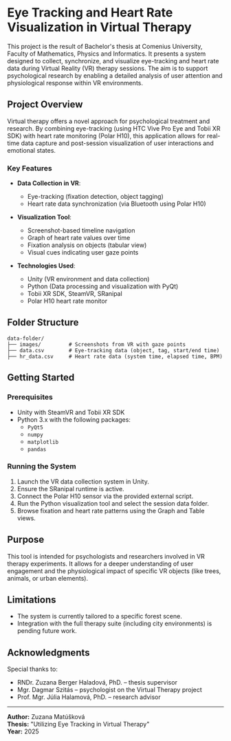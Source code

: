 # Eye Tracking and Heart Rate Visualization in Virtual Therapy

This project is the result of Bachelor's thesis at Comenius University, Faculty of Mathematics, Physics and Informatics. It presents a system designed to collect, synchronize, and visualize eye-tracking and heart rate data during Virtual Reality (VR) therapy sessions. The aim is to support psychological research by enabling a detailed analysis of user attention and physiological response within VR environments.

## Project Overview

Virtual therapy offers a novel approach for psychological treatment and research. By combining eye-tracking (using HTC Vive Pro Eye and Tobii XR SDK) with heart rate monitoring (Polar H10), this application allows for real-time data capture and post-session visualization of user interactions and emotional states.

### Key Features

- **Data Collection in VR**:
  - Eye-tracking (fixation detection, object tagging)
  - Heart rate data synchronization (via Bluetooth using Polar H10)

- **Visualization Tool**:
  - Screenshot-based timeline navigation
  - Graph of heart rate values over time
  - Fixation analysis on objects (tabular view)
  - Visual cues indicating user gaze points

- **Technologies Used**:
  - Unity (VR environment and data collection)
  - Python (Data processing and visualization with PyQt)
  - Tobii XR SDK, SteamVR, SRanipal
  - Polar H10 heart rate monitor

## Folder Structure
```
data-folder/
├── images/         # Screenshots from VR with gaze points
├── data.csv        # Eye-tracking data (object, tag, start/end time)
├── hr_data.csv     # Heart rate data (system time, elapsed time, BPM)
```


## Getting Started

### Prerequisites

- Unity with SteamVR and Tobii XR SDK
- Python 3.x with the following packages:
  - `PyQt5`
  - `numpy`
  - `matplotlib`
  - `pandas`

### Running the System

1. Launch the VR data collection system in Unity.
2. Ensure the SRanipal runtime is active.
3. Connect the Polar H10 sensor via the provided external script.
4. Run the Python visualization tool and select the session data folder.
5. Browse fixation and heart rate patterns using the Graph and Table views.

## Purpose

This tool is intended for psychologists and researchers involved in VR therapy experiments. It allows for a deeper understanding of user engagement and the physiological impact of specific VR objects (like trees, animals, or urban elements).

## Limitations

- The system is currently tailored to a specific forest scene.
- Integration with the full therapy suite (including city environments) is pending future work.

## Acknowledgments

Special thanks to:
- RNDr. Zuzana Berger Haladová, PhD. – thesis supervisor
- Mgr. Dagmar Szitás – psychologist on the Virtual Therapy project
- Prof. Mgr. Júlia Halamová, PhD. – research advisor

---

**Author:** Zuzana Matúšková  
**Thesis:** "Utilizing Eye Tracking in Virtual Therapy"  
**Year:** 2025

